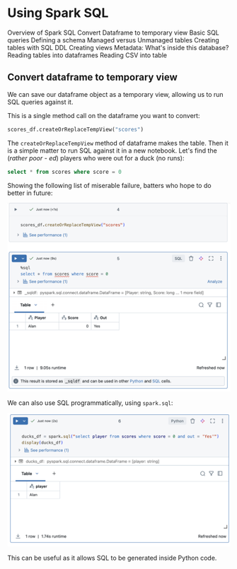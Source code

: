 # Using Spark SQL
Overview of Spark SQL
Convert Dataframe to temporary view
Basic SQL queries
Defining a schema
Managed versus Unmanaged tables
Creating tables with SQL DDL
Creating views
Metadata: What's inside this database?
Reading tables into dataframes
Reading CSV into table

## Convert dataframe to temporary view
We can save our dataframe object as a temporary view, allowing us to run SQL queries against it.

This is a single method call on the dataframe you want to convert:

```python
scores_df.createOrReplaceTempView("scores")
```

The `createOrReplaceTempView` method of dataframe makes the table. Then it is a simple matter to run SQL against it in a new notebook. Let's find the (_rather poor - ed_) players who were out for a duck (no runs):

```sql
select * from scores where score = 0
```

Showing the following list of miserable failure, batters who hope to do better in future:

![Results of SQL statement](/images/useless-batters.png)

We can also use SQL programmatically, using `spark.sql`:

![SQL statement in Python call](/images/sql-in-python.png)

This can be useful as it allows SQL to be generated inside Python code. 


